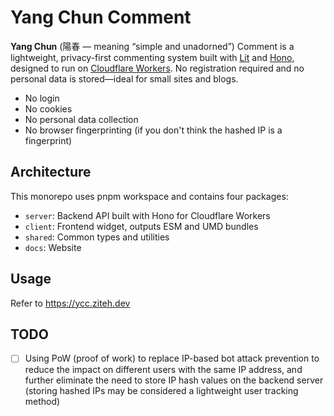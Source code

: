 # Yang Chun Comment

**Yang Chun** (陽春 — meaning “simple and unadorned”) Comment is a lightweight, privacy-first commenting system built with [Lit](https://lit.dev/) and [Hono](https://hono.dev/), designed to run on [Cloudflare Workers](https://workers.cloudflare.com/). No registration required and no personal data is stored—ideal for small sites and blogs.

- No login
- No cookies
- No personal data collection
- No browser fingerprinting (if you don't think the hashed IP is a fingerprint)

## Architecture

This monorepo uses pnpm workspace and contains four packages:

- `server`: Backend API built with Hono for Cloudflare Workers
- `client`: Frontend widget, outputs ESM and UMD bundles
- `shared`: Common types and utilities
- `docs`: Website

## Usage

Refer to <https://ycc.ziteh.dev>

## TODO

- [ ] Using PoW (proof of work) to replace IP-based bot attack prevention to reduce the impact on different users with the same IP address, and further eliminate the need to store IP hash values on the backend server (storing hashed IPs may be considered a lightweight user tracking method)
